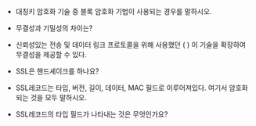 - 대칭키 암호화 기술 중 블록 암호화 기법이 사용되는 경우를 말하시오.
    
- 무결성과 기밀성의 차이는?
  
- 신뢰성있는 전송 및 데이터 링크 프로토콜을 위해 사용했던 (   ) 이 기술을 확장하여 무결성을 제공할 수 있다.

- SSL은 핸드셰이크를 하나요?
    
- SSL레코드는 타입, 버전, 길이, 데이터, MAC 필드로 이루어져있다. 여기서 암호화되는 것을 모두 말하시오.
    
- SSL레코드의 타입 필드가 나타내는 것은 무엇인가요?
   

